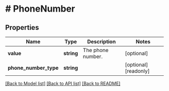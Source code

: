 # # PhoneNumber

## Properties

Name | Type | Description | Notes
------------ | ------------- | ------------- | -------------
**value** | **string** | The phone number. | [optional]
**phone_number_type** | **string** |  | [optional] [readonly]

[[Back to Model list]](../../README.md#models) [[Back to API list]](../../README.md#endpoints) [[Back to README]](../../README.md)
